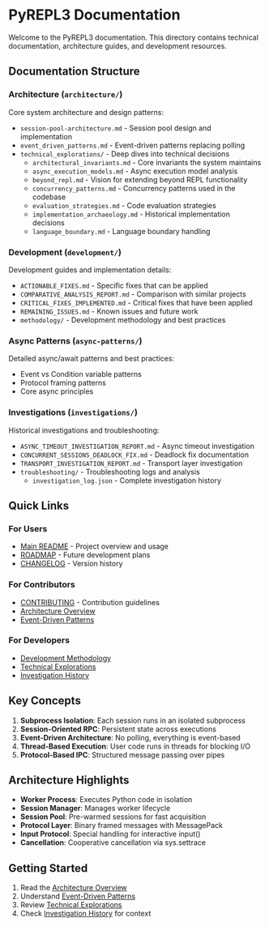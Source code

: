 # PyREPL3 Documentation

Welcome to the PyREPL3 documentation. This directory contains technical documentation, architecture guides, and development resources.

## Documentation Structure

### Architecture (`architecture/`)
Core system architecture and design patterns:
- `session-pool-architecture.md` - Session pool design and implementation
- `event_driven_patterns.md` - Event-driven patterns replacing polling
- `technical_explorations/` - Deep dives into technical decisions
  - `architectural_invariants.md` - Core invariants the system maintains
  - `async_execution_models.md` - Async execution model analysis
  - `beyond_repl.md` - Vision for extending beyond REPL functionality
  - `concurrency_patterns.md` - Concurrency patterns used in the codebase
  - `evaluation_strategies.md` - Code evaluation strategies
  - `implementation_archaeology.md` - Historical implementation decisions
  - `language_boundary.md` - Language boundary handling

### Development (`development/`)
Development guides and implementation details:
- `ACTIONABLE_FIXES.md` - Specific fixes that can be applied
- `COMPARATIVE_ANALYSIS_REPORT.md` - Comparison with similar projects
- `CRITICAL_FIXES_IMPLEMENTED.md` - Critical fixes that have been applied
- `REMAINING_ISSUES.md` - Known issues and future work
- `methodology/` - Development methodology and best practices

### Async Patterns (`async-patterns/`)
Detailed async/await patterns and best practices:
- Event vs Condition variable patterns
- Protocol framing patterns
- Core async principles

### Investigations (`investigations/`)
Historical investigations and troubleshooting:
- `ASYNC_TIMEOUT_INVESTIGATION_REPORT.md` - Async timeout investigation
- `CONCURRENT_SESSIONS_DEADLOCK_FIX.md` - Deadlock fix documentation
- `TRANSPORT_INVESTIGATION_REPORT.md` - Transport layer investigation
- `troubleshooting/` - Troubleshooting logs and analysis
  - `investigation_log.json` - Complete investigation history

## Quick Links

### For Users
- [Main README](../README.md) - Project overview and usage
- [ROADMAP](../ROADMAP.md) - Future development plans
- [CHANGELOG](../CHANGELOG.md) - Version history

### For Contributors
- [CONTRIBUTING](../CONTRIBUTING.md) - Contribution guidelines
- [Architecture Overview](architecture/session-pool-architecture.md)
- [Event-Driven Patterns](architecture/event_driven_patterns.md)

### For Developers
- [Development Methodology](development/methodology/) 
- [Technical Explorations](architecture/technical_explorations/)
- [Investigation History](investigations/troubleshooting/investigation_log.json)

## Key Concepts

1. **Subprocess Isolation**: Each session runs in an isolated subprocess
2. **Session-Oriented RPC**: Persistent state across executions
3. **Event-Driven Architecture**: No polling, everything is event-based
4. **Thread-Based Execution**: User code runs in threads for blocking I/O
5. **Protocol-Based IPC**: Structured message passing over pipes

## Architecture Highlights

- **Worker Process**: Executes Python code in isolation
- **Session Manager**: Manages worker lifecycle
- **Session Pool**: Pre-warmed sessions for fast acquisition
- **Protocol Layer**: Binary framed messages with MessagePack
- **Input Protocol**: Special handling for interactive input()
- **Cancellation**: Cooperative cancellation via sys.settrace

## Getting Started

1. Read the [Architecture Overview](architecture/session-pool-architecture.md)
2. Understand [Event-Driven Patterns](architecture/event_driven_patterns.md)
3. Review [Technical Explorations](architecture/technical_explorations/)
4. Check [Investigation History](investigations/troubleshooting/investigation_log.json) for context